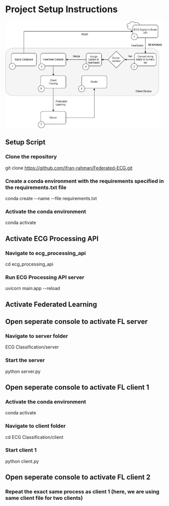 # Project Setup Instructions
![alt text](simplified_diagram.png)
## Setup Script

### Clone the repository
git clone https://github.com/ifran-rahman/Federated-ECG.git

### Create a conda environment with the requirements specified in the requirements.txt file
conda create --name <env-name> --file requirements.txt

### Activate the conda environment
conda activate <env-name>

## Activate ECG Processing API

### Navigate to ecg_processing_api
cd ecg_processing_api

### Run ECG Processing API server
uvicorn main:app --reload

## Activate Federated Learning
## Open seperate console to activate FL server 

### Navigate to server folder
ECG Classification/server

### Start the server
python server.py 

## Open seperate console to activate FL client 1 

### Activate the conda environment
conda activate <env-name>

### Navigate to client folder
cd ECG Classification/client

### Start client 1 
python client.py 

## Open seperate console to activate FL client 2 
### Repeat the exact same process as client 1 (here, we are using same client file for two clients)




